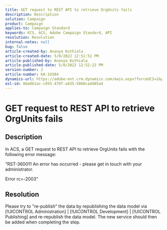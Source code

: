 ```yaml
---
title: GET request to REST API to retrieve OrgUnits fails
description: Description
solution: Campaign
product: Campaign
applies-to: Campaign Standard
keywords: KCS, ACS, Adobe Campaign Standard, API
resolution: Resolution
internal-notes: null
bug: false
article-created-by: Ananya Kuthiala
article-created-date: 5/8/2022 12:51:51 PM
article-published-by: Ananya Kuthiala
article-published-date: 5/8/2022 12:52:22 PM
version-number: 2
article-number: KA-14384
dynamics-url: https://adobe-ent.crm.dynamics.com/main.aspx?forceUCI=1&pagetype=entityrecord&etn=knowledgearticle&id=758741a0-cdce-ec11-a7b5-0022480a8e40
exl-id: 8be8b1ac-c955-479f-a435-5860cadd05a4
---
```

# GET request to REST API to retrieve OrgUnits fails

## Description


In ACS, a GET request to REST API to retrieve OrgUnits fails with the following error message:

"RST-360011 An error has occurred - please get in touch with your administrator.

Error rc=-2003"


## Resolution


Please try to "re-publish" the data by republishing the data model via [!UICONTROL Administration] | [!UICONTROL Development] | [!UICONTROL Publishing] and re-republish the data model. The new service should then be added when completing the step.
